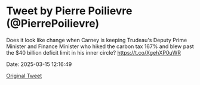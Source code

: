 # Tweet by Pierre Poilievre (@PierrePoilievre)

Does it look like change when Carney is keeping Trudeau's Deputy Prime Minister and Finance Minister who hiked the carbon tax 167% and blew past the $40 billion deficit limit in his inner circle? https://t.co/XgehXP0uWR

Date: 2025-03-15 12:16:49

[Original Tweet](https://x.com/PierrePoilievre/status/1900883882821493172)
